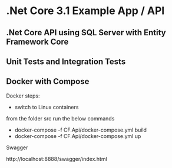 # .Net Core 3.1 Example App / API
## .Net Core API using SQL Server with Entity Framework Core
## Unit Tests and Integration Tests
## Docker with Compose

Docker steps:

- switch to Linux containers

from the folder src run the below commands

- docker-compose -f CF.Api/docker-compose.yml build
- docker-compose -f CF.Api/docker-compose.yml up

Swagger

http://localhost:8888/swagger/index.html
